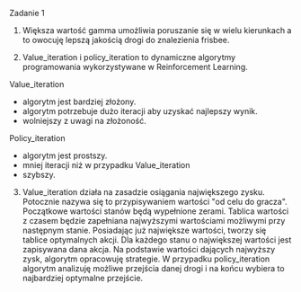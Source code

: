 
Zadanie 1
1. Większa wartość gamma umożliwia poruszanie się w wielu kierunkach a to owocuję lepszą jakością drogi do znalezienia frisbee.

2. Value_iteration i policy_iteration to dynamiczne algorytmy programowania wykorzystywane w Reinforcement Learning.

Value_iteration
- algorytm jest bardziej złożony.
- algorytm potrzebuje dużo iteracji aby uzyskać najlepszy wynik.
- wolniejszy z uwagi na złożoność.

Policy_iteration
- algorytm jest prostszy.
- mniej iteracji niż w przypadku Value_iteration
- szybszy.

3. Value_iteration działa na zasadzie osiągania największego zysku. 
Potocznie nazywa się to przypisywaniem wartości "od celu do gracza".
Początkowe wartości stanów będą wypełnione zerami. Tablica wartości z czasem będzie zapełniana najwyższymi wartościami możliwymi przy następnym stanie.
Posiadając już największe wartości, tworzy się tablice optymalnych akcji.
Dla każdego stanu o największej wartości jest zapisywana dana akcja.
Na podstawie wartości dających najwyższy zysk, algorytm opracowuję strategie.
W przypadku policy_iteration algorytm analizuję możliwe przejścia danej drogi i na końcu wybiera to najbardziej optymalne przejście.
